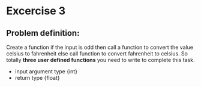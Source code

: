 # Excercise 3

## Problem definition:

Create a function if the input is odd then call a function to convert the value celsius to fahrenheit else call function to convert fahrenheit to celsius. So totally **three user defined functions** you need to write to complete this task.
  - input argument type {int}
  - return type {float}

